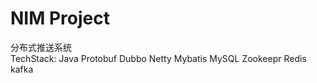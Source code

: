 # NIM Project
分布式推送系统
<br/>
TechStack: 
Java Protobuf Dubbo Netty Mybatis MySQL Zookeepr Redis kafka
<br/>
<br/>
